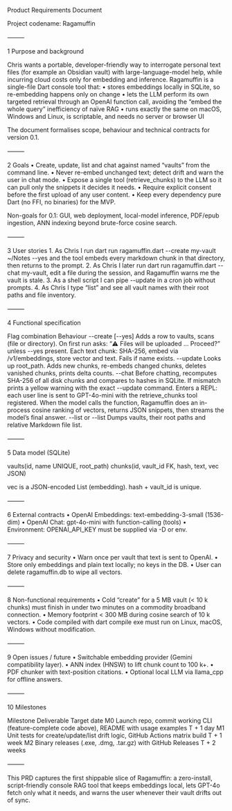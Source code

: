 Product Requirements Document

Project codename: Ragamuffin

⸻

1  Purpose and background

Chris wants a portable, developer-friendly way to interrogate personal text files (for example an Obsidian vault) with large-language-model help, while incurring cloud costs only for embedding and inference.  Ragamuffin is a single-file Dart console tool that:
	•	stores embeddings locally in SQLite, so re-embedding happens only on change
	•	lets the LLM perform its own targeted retrieval through an OpenAI function call, avoiding the “embed the whole query” inefficiency of naïve RAG
	•	runs exactly the same on macOS, Windows and Linux, is scriptable, and needs no server or browser UI

The document formalises scope, behaviour and technical contracts for version 0.1.

⸻

2  Goals
	•	Create, update, list and chat against named “vaults” from the command line.
	•	Never re-embed unchanged text; detect drift and warn the user in chat mode.
	•	Expose a single tool (retrieve_chunks) to the LLM so it can pull only the snippets it decides it needs.
	•	Require explicit consent before the first upload of any user content.
	•	Keep every dependency pure Dart (no FFI, no binaries) for the MVP.

Non-goals for 0.1: GUI, web deployment, local-model inference, PDF/epub ingestion, ANN indexing beyond brute-force cosine search.

⸻

3  User stories
	1.	As Chris I run
dart run ragamuffin.dart --create my-vault ~/Notes --yes
and the tool embeds every markdown chunk in that directory, then returns to the prompt.
	2.	As Chris I later run
dart run ragamuffin.dart --chat my-vault,
edit a file during the session, and Ragamuffin warns me the vault is stale.
	3.	As a shell script I can pipe --update in a cron job without prompts.
	4.	As Chris I type “list” and see all vault names with their root paths and file inventory.

⸻

4  Functional specification

Flag combination	Behaviour
--create <name> <path> [--yes]	Adds a row to vaults, scans <path> (file or directory).  On first run asks: “⚠️ Files will be uploaded … Proceed?” unless --yes present.  Each text chunk: SHA-256, embed via /v1/embeddings, store vector and text.  Fails if name exists.
--update <name>	Looks up root_path.  Adds new chunks, re-embeds changed chunks, deletes vanished chunks, prints delta counts.
--chat <name>	Before chatting, recomputes SHA-256 of all disk chunks and compares to hashes in SQLite.  If mismatch prints a yellow warning with the exact --update command.  Enters a REPL: each user line is sent to GPT-4o-mini with the retrieve_chunks tool registered.  When the model calls the function, Ragamuffin does an in-process cosine ranking of vectors, returns JSON snippets, then streams the model’s final answer.
--list or --list <name>	Dumps vaults, their root paths and relative Markdown file list.


⸻

5  Data model (SQLite)

vaults(id, name UNIQUE, root_path)
chunks(id, vault_id FK, hash, text, vec JSON)

vec is a JSON-encoded List<double> (embedding). hash + vault_id is unique.

⸻

6  External contracts
	•	OpenAI Embeddings: text-embedding-3-small (1536-dim)
	•	OpenAI Chat: gpt-4o-mini with function-calling (tools)
	•	Environment: OPENAI_API_KEY must be supplied via -D or env.

⸻

7  Privacy and security
	•	Warn once per vault that text is sent to OpenAI.
	•	Store only embeddings and plain text locally; no keys in the DB.
	•	User can delete ragamuffin.db to wipe all vectors.

⸻

8  Non-functional requirements
	•	Cold “create” for a 5 MB vault (< 10 k chunks) must finish in under two minutes on a commodity broadband connection.
	•	Memory footprint < 300 MB during cosine search of 10 k vectors.
	•	Code compiled with dart compile exe must run on Linux, macOS, Windows without modification.

⸻

9  Open issues / future
	•	Switchable embedding provider (Gemini compatibility layer).
	•	ANN index (HNSW) to lift chunk count to 100 k+.
	•	PDF chunker with text-position citations.
	•	Optional local LLM via llama_cpp for offline answers.

⸻

10  Milestones

Milestone	Deliverable	Target date
M0	Launch repo, commit working CLI (feature-complete code above), README with usage examples	T + 1 day
M1	Unit tests for create/update/list drift logic, GitHub Actions matrix build	T + 1 week
M2	Binary releases (.exe, .dmg, .tar.gz) with GitHub Releases	T + 2 weeks


⸻

This PRD captures the first shippable slice of Ragamuffin: a zero-install, script-friendly console RAG tool that keeps embeddings local, lets GPT-4o fetch only what it needs, and warns the user whenever their vault drifts out of sync.